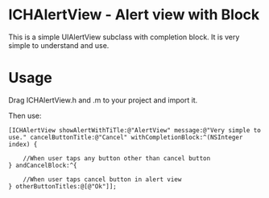 ICHAlertView -  Alert view with Block
============

This is a simple UIAlertView subclass with completion block. It is very simple to understand and use.

Usage
=====

Drag ICHAlertView.h and .m to your project and import it.

Then use:


    [ICHAlertView showAlertWithTiTle:@"AlertView" message:@"Very simple to use." cancelButtonTitle:@"Cancel" withCompletionBlock:^(NSInteger index) {
        
        //When user taps any button other than cancel button
    } andCancelBlock:^{
        
        //When user taps cancel button in alert view
    } otherButtonTitles:@[@"Ok"]];
